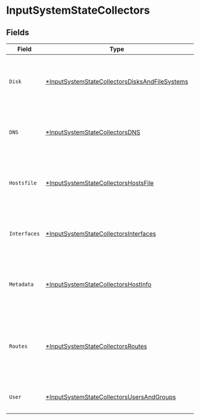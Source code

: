 # InputSystemStateCollectors


## Fields

| Field                                                                                                                  | Type                                                                                                                   | Required                                                                                                               | Description                                                                                                            |
| ---------------------------------------------------------------------------------------------------------------------- | ---------------------------------------------------------------------------------------------------------------------- | ---------------------------------------------------------------------------------------------------------------------- | ---------------------------------------------------------------------------------------------------------------------- |
| `Disk`                                                                                                                 | [*InputSystemStateCollectorsDisksAndFileSystems](../../models/shared/inputsystemstatecollectorsdisksandfilesystems.md) | :heavy_minus_sign:                                                                                                     | Creates events for physical disks, partitions, and file systems                                                        |
| `DNS`                                                                                                                  | [*InputSystemStateCollectorsDNS](../../models/shared/inputsystemstatecollectorsdns.md)                                 | :heavy_minus_sign:                                                                                                     | Creates events for DNS resolvers and search entries                                                                    |
| `Hostsfile`                                                                                                            | [*InputSystemStateCollectorsHostsFile](../../models/shared/inputsystemstatecollectorshostsfile.md)                     | :heavy_minus_sign:                                                                                                     | Creates events based on entries collected from the hosts file                                                          |
| `Interfaces`                                                                                                           | [*InputSystemStateCollectorsInterfaces](../../models/shared/inputsystemstatecollectorsinterfaces.md)                   | :heavy_minus_sign:                                                                                                     | Creates events for each of the host’s network interfaces                                                               |
| `Metadata`                                                                                                             | [*InputSystemStateCollectorsHostInfo](../../models/shared/inputsystemstatecollectorshostinfo.md)                       | :heavy_minus_sign:                                                                                                     | Creates events based on the host system’s current state                                                                |
| `Routes`                                                                                                               | [*InputSystemStateCollectorsRoutes](../../models/shared/inputsystemstatecollectorsroutes.md)                           | :heavy_minus_sign:                                                                                                     | Creates events based on entries collected from the host’s network routes                                               |
| `User`                                                                                                                 | [*InputSystemStateCollectorsUsersAndGroups](../../models/shared/inputsystemstatecollectorsusersandgroups.md)           | :heavy_minus_sign:                                                                                                     | Creates events for local users and groups                                                                              |